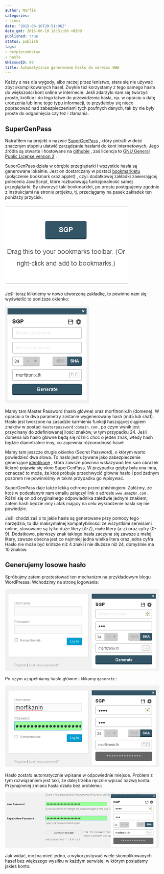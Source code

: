 ```yaml
---
author: Morfik
categories:
- Linux
date: "2015-06-10T20:51:06Z"
date_gmt: 2015-06-10 18:51:06 +0200
published: true
status: publish
tags:
- bezpieczeństwo
- hasła
GHissueID: 99
title: Automatycznie generowane hasło do serwisu WWW
---
```


Każdy z nas dla wygody, albo raczej przez lenistwo, stara się nie używać zbyt skomplikowanych haseł.
Zwykle też korzystamy z tego samego hasła do większości kont online w internecie. Jeśli zdarzyło nam
się tworzyć proste, krótkie i do tego łatwe do przewidzenia hasła, np. w oparciu o datę urodzenia
lub inne tego typu informacji, to przydałoby się nieco popracować nad zabezpieczeniami tych poufnych
danych, tak by nie były proste do odgadnięcia czy też i złamania.

<!--more-->
## SuperGenPass

Natrafiłem na projekt o nazwie [SuperGenPass](https://chriszarate.github.io/supergenpass/) , który
potrafi w dość znacznym stopniu ułatwić zarządzanie hasłami do kont internetowych. Jego źródła są
otwarte i hostowane na [githubie](https://github.com/chriszarate/supergenpass/) , zaś licencja to
[GNU General Public License version 2](http://www.gnu.org/licenses/gpl-2.0.html) .

SuperGenPass działa w obrębie przeglądarki i wszystkie hasła są generowane lokalnie. Jest on
dostarczany w postaci [bookmarkletu](https://en.wikipedia.org/wiki/Bookmarklet) (połączenie bookmark
oraz applet) , czyli dodatkowej zakładki zawierającej polecenia JavaScript, które rozbudowują
funkcjonalność samej przeglądarki. By utworzyć taki bookmarklet, po prostu postępujemy zgodnie z
instrukcjami na stronie projektu, tj. przeciągamy na pasek zakładek ten poniższy przycisk:

![](/img/2015/06/1.supergenpass-bookmarklet.png#medium)

Jeśli teraz klikniemy w nowo utworzoną zakładkę, to powinno nam się wyświetlić to poniższe okienko:

![](/img/2015/06/2.supergenpass-okno-glowne.png#small)

Mamy tam Master Password (hasło główne) oraz morfitronix.lh (domenę). W oparciu o te dwa parametry
zostanie wygenerowany hash (md5 lub sha1). Hasło jest tworzone na zasadzie karmienia funkcji
haszującej ciągiem znaków w postaci `masterpassword:domain.com` , po czym wynik jest przycinany do
zdefiniowanej ilości znaków, w tym przypadku 24. Jeśli domena lub hasło główne będą się różnić choć
o jeden znak, wtedy hash będzie diametralnie inny, co zapewnia różnorodność haseł.

Mamy tam jeszcze drugie okienko (Secret Password), o którym warto powiedzieć dwa słowa. To hasło
jest używane jako zabezpieczenie generujące [identikonę](https://en.wikipedia.org/wiki/Identicon) ,
która zawsze powinna wskazywać ten sam obrazek ilekroć pojawia się okno SuperGenPass. W przypadku
gdyby była ona inna, oznaczać to może, że ktoś próbuje przechwycić główne hasło i pod żadnym pozorem
nie powinniśmy w takim przypadku go wpisywać.

SuperGenPass daje także lekką ochronę przed phishingiem. Załóżmy, że ktoś w podesłanym nam emailu
załączył link o adresie `www.amaz0n.com` . Różni się on od oryginalnego odpowiednika zaledwie
jednym znakiem, zatem hash będzie inny i atak mający na celu wykradzenie hasła się nie powiedzie.

Jeśli chodzi zaś o to jakie hasła są generowane przy pomocy tego narzędzia, to dla maksymalnej
kompatybilności ze wszystkimi serwisami online, stosowane są tylko duże litery (A-Z), małe litery
(a-z) oraz cyfry (0-9). Dodatkowo, pierwszy znak takiego hasła zaczyna się zawsze z małej litery,
zawsze obecna jest co najmniej jedna wielka litera oraz jedna cyfra. Hasło nie może być krótsze niż
4 znaki i nie dłuższe niż 24, domyślnie ma 10 znaków.

## Generujemy losowe hasło

Spróbujmy zatem przetestować ten mechanizm na przykładowym blogu WordPressa. Wchodzimy na stronę
logowania:

![](/img/2015/06/3.supergenpass-haslo-generowanie.png#big)

Po czym uzupełniamy hasło główne i klikamy `generate` :

![](/img/2015/06/4supergenpass-haslo-wpisywanie.png#big)

Hasło zostało automatycznie wpisane w odpowiednie miejsce. Problem z tym rozwiązaniem jest taki, że
dalej trzeba ręcznie wpisać nazwę konta. Przynajmniej zmiana hasła działa bez problemu:

![](/img/2015/06/5.supergenpass-haslo-zmiana.png#huge)

Jak widać, można mieć jedno, a wykorzystywać wiele skomplikowanych haseł bez większego wysiłku w
każdym serwisie, w którym posiadamy jakieś konto.
